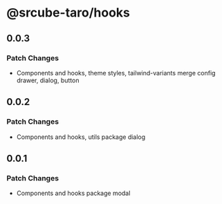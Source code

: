 # @srcube-taro/hooks

## 0.0.3

### Patch Changes

- Components and hooks, theme styles, tailwind-variants merge config
    drawer, dialog, button

## 0.0.2

### Patch Changes

- Components and hooks, utils package
  dialog

## 0.0.1

### Patch Changes

- Components and hooks package
  modal
